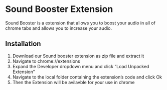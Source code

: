 
# Sound Booster Extension

Sound Booster is a extension that allows you to boost your audio in all of chrome tabs and allows you to increase your audio.


## Installation
1. Download our Sound booster extension as zip file and extract it
2. Navigate to chrome://extensions
3. Expand the Developer dropdown menu and click “Load Unpacked Extension”
4. Navigate to the local folder containing the extension’s code and click Ok
5. Then the Extension will be avilavble for your use in chrome
    